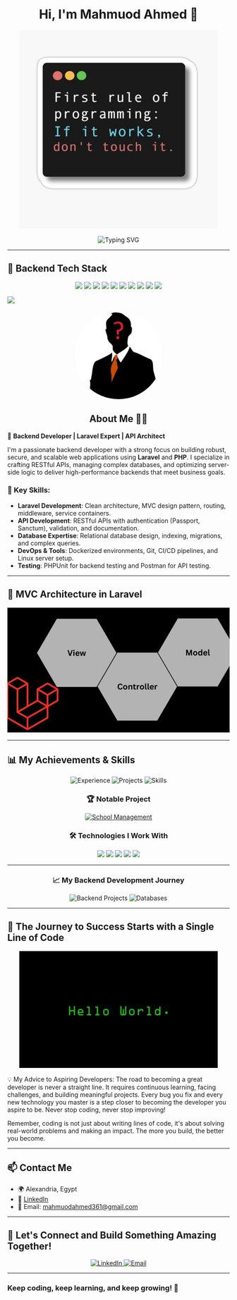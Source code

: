 <h1 align="center">Hi, I'm Mahmuod Ahmed 👋</h1>

<p align="center">
  <img src="https://github.com/Mahmuod-Eldeep/project-x/blob/main/Programming%20Stickers%20for%20Sale.jpg" width="450" alt="Programming Stickers for Sale" />
</p>

<p align="center">
  <img src="https://readme-typing-svg.herokuapp.com?font=Fira+Code&size=24&pause=1000&color=F05340&center=true&vCenter=true&width=600&lines=Laravel+Backend+Developer;RESTful+API+Expert;MySQL+%7C+PHP+%7C+Docker;Clean+%26+Secure+Code;Scalable+Backend+Applications" alt="Typing SVG" />
</p>

---

## 🚀 Backend Tech Stack

<p align="center">
  <img src="https://img.shields.io/badge/Laravel-F05340?style=for-the-badge&logo=laravel&logoColor=white" />
  <img src="https://img.shields.io/badge/PHP-777BB4?style=for-the-badge&logo=php&logoColor=white" />
  <img src="https://img.shields.io/badge/MySQL-4479A1?style=for-the-badge&logo=mysql&logoColor=white" />
  <img src="https://img.shields.io/badge/PostgreSQL-336791?style=for-the-badge&logo=postgresql&logoColor=white" />
  <img src="https://img.shields.io/badge/REST_API-005571?style=for-the-badge&logo=rest&logoColor=white" />
  <img src="https://img.shields.io/badge/Swagger-85EA2D?style=for-the-badge&logo=swagger&logoColor=black" />
  <img src="https://img.shields.io/badge/Docker-2496ED?style=for-the-badge&logo=docker&logoColor=white" />
  <img src="https://img.shields.io/badge/Nginx-009639?style=for-the-badge&logo=nginx&logoColor=white" />
  <img src="https://img.shields.io/badge/Postman-FF6C37?style=for-the-badge&logo=postman&logoColor=white" />
  <img src="https://img.shields.io/badge/Linux-FCC624?style=for-the-badge&logo=linux&logoColor=black" />
</p>

<img src="https://capsule-render.vercel.app/api?type=waving&color=0:F953C6,100:38f9d7&height=120&section=header"/>

<p align="center">
  <img src="https://github.com/Mahmuod-Eldeep/project-x/blob/main/Profile.jpg" width="200" style="border-radius: 50%;" />
</p>

<h2 align="center">About Me 👨‍💻</h2>

🔧 **Backend Developer | Laravel Expert | API Architect**

I'm a passionate backend developer with a strong focus on building robust, secure, and scalable web applications using **Laravel** and **PHP**. I specialize in crafting RESTful APIs, managing complex databases, and optimizing server-side logic to deliver high-performance backends that meet business goals.

### 🧩 Key Skills:
- **Laravel Development**: Clean architecture, MVC design pattern, routing, middleware, service containers.
- **API Development**: RESTful APIs with authentication (Passport, Sanctum), validation, and documentation.
- **Database Expertise**: Relational database design, indexing, migrations, and complex queries.
- **DevOps & Tools**: Dockerized environments, Git, CI/CD pipelines, and Linux server setup.
- **Testing**: PHPUnit for backend testing and Postman for API testing.

---

## 📸 MVC Architecture in Laravel

<p align="center">
  <img src="https://github.com/Mahmuod-Eldeep/project-x/blob/main/MVC%20Architecture%20in%20Laravel.jpg" width="600" alt="MVC Architecture in Laravel" />
</p>


---

## 📊 My Achievements & Skills

<p align="center">
  <img src="https://img.shields.io/badge/Experience-5+_Years-4c8fbb?style=for-the-badge&logo=python&logoColor=white" alt="Experience" />
  <img src="https://img.shields.io/badge/Projects-50+_Projects-ff9f00?style=for-the-badge&logo=github&logoColor=white" alt="Projects" />
  <img src="https://img.shields.io/badge/Skills-Laravel%20|%20PHP%20|%20Docker%20|%20MySQL%20|%20API%20Design-00d8a1?style=for-the-badge&logo=laravel&logoColor=white" alt="Skills" />
</p>

<h3 align="center">🏆 Notable Project</h3>

<p align="center">
  <a href="https://github.com/Mahmuod-Eldeep/School-Managment">
    <img src="https://img.shields.io/badge/School%20Management-Laravel%20%7C%20MySQL%20%7C%20API%20Development-0f5f76?style=for-the-badge&logo=laravel&logoColor=white" alt="School Management" />
  </a>
</p>

<h3 align="center">🛠️ Technologies I Work With</h3>

<p align="center">
  <img src="https://img.shields.io/badge/Laravel-F05340?style=for-the-badge&logo=laravel&logoColor=white" />
  <img src="https://img.shields.io/badge/PHP-777BB4?style=for-the-badge&logo=php&logoColor=white" />
  <img src="https://img.shields.io/badge/MySQL-4479A1?style=for-the-badge&logo=mysql&logoColor=white" />
  <img src="https://img.shields.io/badge/REST_API-005571?style=for-the-badge&logo=rest&logoColor=white" />
  <img src="https://img.shields.io/badge/Docker-2496ED?style=for-the-badge&logo=docker&logoColor=white" />
</p>

---

<h3 align="center">📈 My Backend Development Journey</h3>

<p align="center">
  <img src="https://img.shields.io/badge/Backend%20Projects-20+%20Completed-3f8cf9?style=for-the-badge&logo=python&logoColor=white" alt="Backend Projects" />
  <img src="https://img.shields.io/badge/Databases-MySQL%20|%20PostgreSQL%20|%20MongoDB-005f73?style=for-the-badge&logo=mysql&logoColor=white" alt="Databases" />
</p>

---



## 🚀 The Journey to Success Starts with a Single Line of Code
<p align="center"> <img src="https://github.com/Mahmuod-Eldeep/project-x/blob/main/download.jpg" width="450" alt="Programming Inspiration" /> </p>
💡 My Advice to Aspiring Developers:
The road to becoming a great developer is never a straight line. It requires continuous learning, facing challenges, and building meaningful projects. Every bug you fix and every new technology you master is a step closer to becoming the developer you aspire to be. Never stop coding, never stop improving!

Remember, coding is not just about writing lines of code, it's about solving real-world problems and making an impact. The more you build, the better you become.

---

## 📫 Contact Me

- 🌍 Alexandria, Egypt  
- 💼 [LinkedIn](https://www.linkedin.com/in/mahmuod-ahmed-5a4280311)  
- 📧 Email: [mahmuodahmed361@gmail.com](mailto:mahmuodahmed361@gmail.com)
---

🌟 Let's Connect and Build Something Amazing Together!
---
<p align="center"> <a href="https://www.linkedin.com/in/mahmuod-ahmed-5a4280311"> <img src="https://img.shields.io/badge/LinkedIn-Connect-blue?style=for-the-badge&logo=linkedin&logoColor=white" alt="LinkedIn" /> </a> <a href="mailto:mahmuodahmed361@gmail.com"> <img src="https://img.shields.io/badge/Email-Contact-orange?style=for-the-badge&logo=gmail&logoColor=white" alt="Email" /> </a> </p>

---

### Keep coding, keep learning, and keep growing! 🚀
